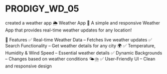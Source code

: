 # PRODIGY_WD_05
created a weather app 
🌦 Weather App
📌 A simple and responsive Weather App that provides real-time weather updates for any location!

🚀 Features
✅ Real-time Weather Data – Fetches live weather updates
✅ Search Functionality – Get weather details for any city 🌍
✅ Temperature, Humidity & Wind Speed – Essential weather details
✅ Dynamic Backgrounds – Changes based on weather conditions 🌤⛈
✅ User-Friendly UI – Clean and responsive design
